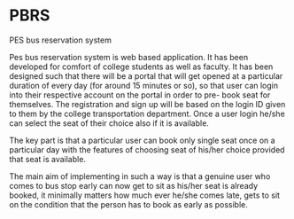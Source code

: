 # PBRS
PES bus reservation system

Pes bus reservation system is web based application. It has been developed for
comfort of college students as well as faculty. It has been designed such that there will be
a portal that will get opened at a particular duration of every day (for around 15 minutes
or so), so that user can login into their respective account on the portal in order to pre-
book seat for themselves. The registration and sign up will be based on the login ID
given to them by the college transportation department. Once a user login he/she can
select the seat of their choice also if it is available.

The key part is that a particular user can book only single seat once on a particular day
with the features of choosing seat of his/her choice provided that seat is available.

The main aim of implementing in such a way is that a genuine user who comes to bus
stop early can now get to sit as his/her seat is already booked, it minimally matters how
much ever he/she comes late, gets to sit on the condition that the person has to book as
early as possible.
